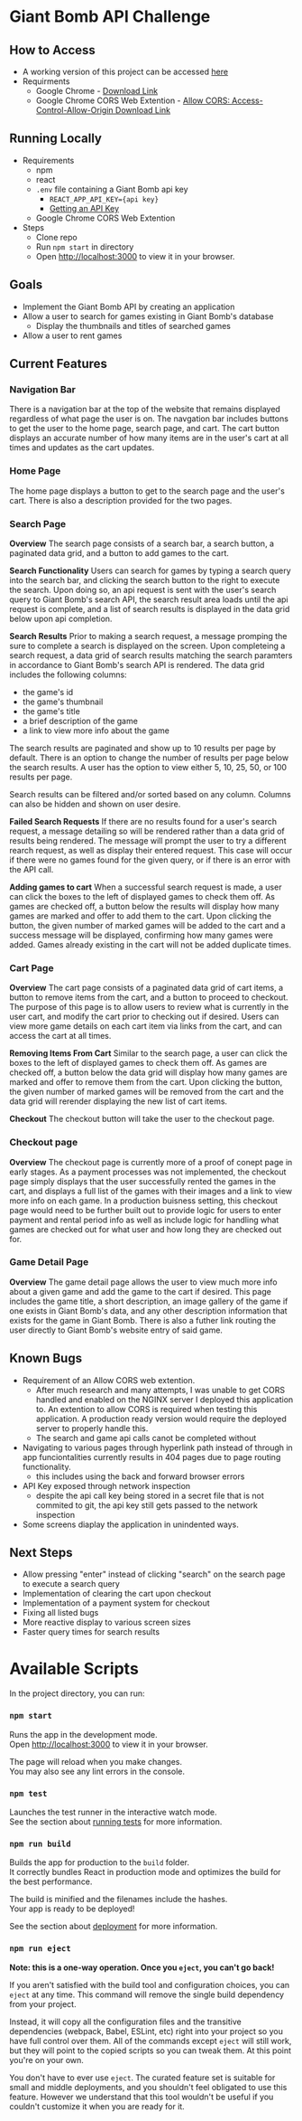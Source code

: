 # Giant Bomb API Challenge

## How to Access
- A working version of this project can be accessed [here](http://giantbomb.brandoncollins-bc.net/)
- Requirments
    - Google Chrome - [Download Link](https://www.google.com/chrome/)
    - Google Chrome CORS Web Extention - [Allow CORS: Access-Control-Allow-Origin Download Link](https://chrome.google.com/webstore/detail/allow-cors-access-control/lhobafahddgcelffkeicbaginigeejlf/)

## Running Locally
- Requirements
    - npm
    - react
    - `.env` file containing a Giant Bomb api key
        - `REACT_APP_API_KEY={api key}`
        - [Getting an API Key](https://www.giantbomb.com/api/)
    - Google Chrome CORS Web Extention
- Steps
    - Clone repo
    - Run `npm start` in directory
    - Open [http://localhost:3000](http://localhost:3000) to view it in your browser.


## Goals
- Implement the Giant Bomb API by creating an application
- Allow a user to search for games existing in Giant Bomb's database
    - Display the thumbnails and titles of searched games
- Allow a user to rent games

## Current Features
### Navigation Bar
There is a navigation bar at the top of the website that remains displayed regardless of what page the user is on. The navgation bar includes buttons to get the user to the home page, search page, and cart. The cart button displays an accurate number of how many items are in the user's cart at all times and updates as the cart updates. 

### Home Page
The home page displays a button to get to the search page and the user's cart. There is also a description provided for the two pages.

### Search Page
__Overview__
The search page consists of a search bar, a search button, a paginated data grid, and a button to add games to the cart. 

__Search Functionality__
Users can search for games by typing a search query into the search bar, and clicking the search button to the right to execute the search. Upon doing so, an api request is sent with the user's search query to Giant Bomb's search API, the search result area loads until the api request is complete, and a list of search results is displayed in the data grid below upon api completion. 

__Search Results__
Prior to making a search request, a message promping the sure to complete a search is displayed on the screen. Upon completeing a search request, a data grid of search results matching the search paramters in accordance to Giant Bomb's search API is rendered. The data grid includes the following columns:
- the game's id
- the game's thumbnail
- the game's title
- a brief description of the game
- a link to view more info about the game

The search results are paginated and show up to 10 results per page by default. There is an option to change the number of results per page below the search results. A user has the option to view either 5, 10, 25, 50, or 100 results per page. 

Search results can be filtered and/or sorted based on any column. Columns can also be hidden and shown on user desire. 

__Failed Search Requests__
If there are no results found for a user's search request, a message detailing so will be rendered rather than a data grid of results being rendered. The message will prompt the user to try a different rearch request, as well as display their entered request. This case will occur if there were no games found for the given query, or if there is an error with the API call.

__Adding games to cart__
When a successful search request is made, a user can click the boxes to the left of displayed games to check them off. As games are checked off, a button below the results will display how many games are marked and offer to add them to the cart. Upon clicking the button, the given number of marked games will be added to the cart and a success message will be displayed, confirming how many games were added. Games already existing in the cart will not be added duplicate times.

### Cart Page
__Overview__
The cart page consists of a paginated data grid of cart items, a button to remove items from the cart, and a button to proceed to checkout. The purpose of this page is to allow users to review what is currently in the user cart, and modify the cart prior to checking out if desired. Users can view more game details on each cart item via links from the cart, and can access the cart at all times.

__Removing Items From Cart__
Similar to the search page, a user can click the boxes to the left of displayed games to check them off. As games are checked off, a button below the data grid will display how many games are marked and offer to remove them from the cart. Upon clicking the button, the given number of marked games will be removed from the cart and the data grid will rerender displaying the new list of cart items.

__Checkout__
The checkout button will take the user to the checkout page.

### Checkout page
__Overview__
The checkout page is currently more of a proof of conept page in early stages. As a payment processes was not implemented, the checkout page simply displays that the user successfully rented the games in the cart, and displays a full list of the games with their images and a link to view more info on each game. In a production buisness setting, this checkout page would need to be further built out to provide logic for users to enter payment and rental period info as well as include logic for handling what games are checked out for what user and how long they are checked out for.

### Game Detail Page
__Overview__
The game detail page allows the user to view much more info about a given game and add the game to the cart if desired. This page includes the game title, a short description, an image gallery of the game if one exists in Giant Bomb's data, and any other description information that exists for the game in Giant Bomb. There is also a futher link routing the user directly to Giant Bomb's website entry of said game.

## Known Bugs
- Requirement of an Allow CORS web extention.
    - After much research and many attempts, I was unable to get CORS handled and enabled on the NGINX server I deployed this application to. An extention to allow CORS is required when testing this application. A production ready version would require the deployed server to properly handle this.
    - The search and game api calls canot be completed without 
- Navigating to various pages through hyperlink path instead of through in app funciontalities currently results in 404 pages due to page routing functionality.
    - this includes using the back and forward browser errors
- API Key exposed through network inspection
    - despite the api call key being stored in a secret file that is not commited to git, the api key still gets passed to the network inspection
- Some screens diaplay the application in unindented ways.

## Next Steps
- Allow pressing "enter" instead of clicking "search" on the search page to execute a search query
- Implementation of clearing the cart upon checkout
- Implementation of a payment system for checkout
- Fixing all listed bugs
- More reactive display to various screen sizes
- Faster query times for search results

# Available Scripts

In the project directory, you can run:

### `npm start`

Runs the app in the development mode.\
Open [http://localhost:3000](http://localhost:3000) to view it in your browser.

The page will reload when you make changes.\
You may also see any lint errors in the console.

### `npm test`

Launches the test runner in the interactive watch mode.\
See the section about [running tests](https://facebook.github.io/create-react-app/docs/running-tests) for more information.

### `npm run build`

Builds the app for production to the `build` folder.\
It correctly bundles React in production mode and optimizes the build for the best performance.

The build is minified and the filenames include the hashes.\
Your app is ready to be deployed!

See the section about [deployment](https://facebook.github.io/create-react-app/docs/deployment) for more information.

### `npm run eject`

**Note: this is a one-way operation. Once you `eject`, you can't go back!**

If you aren't satisfied with the build tool and configuration choices, you can `eject` at any time. This command will remove the single build dependency from your project.

Instead, it will copy all the configuration files and the transitive dependencies (webpack, Babel, ESLint, etc) right into your project so you have full control over them. All of the commands except `eject` will still work, but they will point to the copied scripts so you can tweak them. At this point you're on your own.

You don't have to ever use `eject`. The curated feature set is suitable for small and middle deployments, and you shouldn't feel obligated to use this feature. However we understand that this tool wouldn't be useful if you couldn't customize it when you are ready for it.
